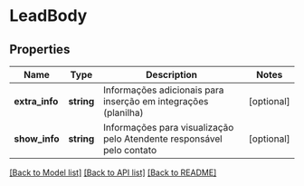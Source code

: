 # LeadBody

## Properties
Name | Type | Description | Notes
------------ | ------------- | ------------- | -------------
**extra_info** | **string** | Informações adicionais para inserção em integrações (planilha) | [optional] 
**show_info** | **string** | Informações para visualização pelo Atendente responsável pelo contato | [optional] 

[[Back to Model list]](../../README.md#documentation-for-models) [[Back to API list]](../../README.md#documentation-for-api-endpoints) [[Back to README]](../../README.md)

